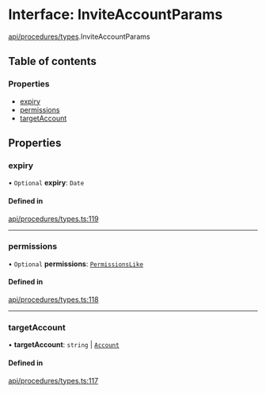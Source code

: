 # Interface: InviteAccountParams

[api/procedures/types](../wiki/api.procedures.types).InviteAccountParams

## Table of contents

### Properties

- [expiry](../wiki/api.procedures.types.InviteAccountParams#expiry)
- [permissions](../wiki/api.procedures.types.InviteAccountParams#permissions)
- [targetAccount](../wiki/api.procedures.types.InviteAccountParams#targetaccount)

## Properties

### expiry

• `Optional` **expiry**: `Date`

#### Defined in

[api/procedures/types.ts:119](https://github.com/PolymathNetwork/polymesh-sdk/blob/c6fe1be3/src/api/procedures/types.ts#L119)

___

### permissions

• `Optional` **permissions**: [`PermissionsLike`](../wiki/types#permissionslike)

#### Defined in

[api/procedures/types.ts:118](https://github.com/PolymathNetwork/polymesh-sdk/blob/c6fe1be3/src/api/procedures/types.ts#L118)

___

### targetAccount

• **targetAccount**: `string` \| [`Account`](../wiki/api.entities.Account.Account)

#### Defined in

[api/procedures/types.ts:117](https://github.com/PolymathNetwork/polymesh-sdk/blob/c6fe1be3/src/api/procedures/types.ts#L117)
